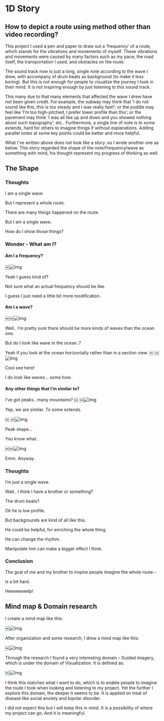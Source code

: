 # 1D Story
## How to depict a route using method other than video recording?

This project I used a pen and paper to draw out a ‘frequency’ of a route, which stands for the vibrations and movements of myself. These vibrations and movements were caused by many factors such as my pace, the road itself, the transportation I used, and obstacles on the route.

The sound track now is just a long, single note according to the wave I drew, with accompany of drum beats as background (to make it less boring). But this is not enough for people to visualize the journey I took in their mind. It is not inspiring enough by just listening to this sound track. 

This many due to that many elements that affected the wave I drew have not been given credit. For example, the subway may think that ‘I do not sound like this, this is too steady and I was really fast!’; or the puddle may feel like ‘I’m too high-pitched, I prefer lower profile than this’; or the pavement may think ‘I was all like up and down and you showed nothing about such topography’; etc.. Furthermore, a single line of note is to some extends, hard for others to imagine things if without explanations. Adding parallel notes at some key points could be better and more helpful.

What I've written above does not look like a story..so I wrote another one as below.
This story regarded the shape of the note/frequency/wave as something with mind, his thought represent my progress of thinking as well.

## The Shape


### Thoughts

I am a single wave. 

But I represent a whole route.

There are many things happened on the route.

But I am a single wave.

How do I show those things?


### Wonder - What am I?

#### Am I a frequency?

￼![Img](1d/1.png)

Yeah I guess kind of? 

Not sure what an actual frequency should be like.

I guess I just need a little bit more modification.


#### Am I a wave?

￼￼![Img](1d/2.png)

Well.. I’m pretty sure there should be more kinds of waves than the ocean one.

But do I look like wave in the ocean..?

Yeah if you look at the ocean horizontally rather than in a section view.
￼
￼![Img](1d/3.png)

Cool see here!

I do look like waves… some how..


#### Any other things that I’m similar to?

I’ve got peaks.. many mountains?
￼
￼![Img](1d/4.png)

Yep, we are similar. To some extends.

￼
￼![Img](1d/5.png)

Peak shape…

You know what..

￼￼![Img](1d/6.jpeg)

Emm. Anyway.


### Thoughts

I’m just a single wave.

Wait.. I think I have a brother or something?

The drum beats?

Ok he is low profile.

But backgrounds are kind of all like this.

He could be helpful, for enriching the whole thing.

He can change the rhythm.

Manipulate him can make a bigger effect I think.


### Conclusion

The goal of me and my brother to inspire people imagine the whole route--

is a bit hard.

Heeeeeeeelp!



## Mind map & Domain research

I create a mind map like this:

￼![Img](1d/7.JPG)

After organization and some research, I drew a mind map like this:

￼![Img](1d/8.JPG)

Through the research I found a very interesting domain - Guided imagery, which is under the domain of Visualization.
It is defined as:

￼![Img](1d/9.png)

I think this matches what I want to do, which is to enable people to imagine the route I took when looking and listening to my project. 
Yet the further I explore this domain, the deeper it seems to be. It is applied on treat of disease like social anxiety and bipolar disorder.

I did not expect this but I will keep this in mind. It is a possibility of where my project can go. And it is meaningful.


